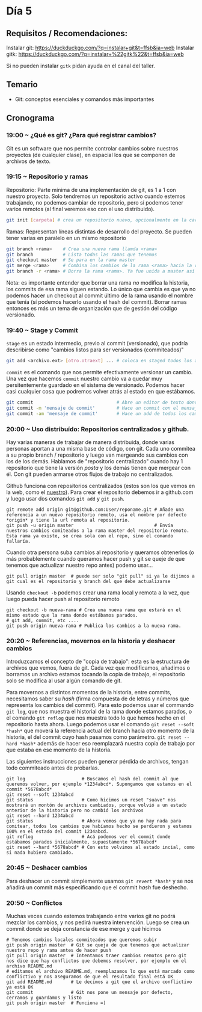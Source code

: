 # Día 5

## Requisitos / Recomendaciones:

Instalar git: https://duckduckgo.com/?q=instalar+git&t=ffsb&ia=web
Instalar gitk: https://duckduckgo.com/?q=instalar+%22gitk%22&t=ffsb&ia=web

Si no pueden instalar `gitk` pidan ayuda en el canal del taller.

## Temario

* Git: conceptos esenciales y comandos más importantes

## Cronograma

### 19:00 ~ ¿Qué es git? ¿Para qué registrar cambios?

Git es un software que nos permite controlar cambios sobre nuestros proyectos (de cualquier clase), en espacial los que se componen de archivos de texto.

### 19:15 ~ Repositorio y ramas

Repositorio: Parte mínima de una implementación de git, es 1 a 1 con nuestro proyecto. Solo tendremos un repositorio activo cuando estemos trabajando, no podemos cambiar de repositorio, pero sí podemos tener varios remotos (al final veremos eso con el uso distribuido).

```bash
git init [carpeta] # crea un repositorio nuevo, opcionalmente en la carpeta pasada como parámetro, sino en la que estamos paradas.
```

Ramas: Representan líneas distintas de desarrollo del proyecto. Se pueden tener varias en paralelo en un mismo repositorio

```bash
git branch <rama>    # Crea una nueva rama llamda <rama>
git branch           # Lista todas las ramas que tenemos
git checkout master  # Se para en la rama master
git merge <rama>     # Combina los cambios de la rama <rama> hacia la rama actual, solo modifica a esta rama.
git branch -r <rama> # Borra la rama <rama>. Ya fue unida a master así que no hace falta tenerla activa
```

Nota: es importante entender que borrar una rama *no* modifica la historia, los commits de esa rama siguen estando. Lo único que cambia es que ya no podemos hacer un checkout al commit último de la rama usando el nombre que tenía (sí podemos hacerlo usando el hash  del commit). Borrar ramas entonces es más un tema de organización que de gestión del código versionado.

### 19:40 ~ Stage y Commit

`stage` es un estado intermedio, previo al commit (versionado), que podría describirse como "cambios listos para ser versionados (commiteados)"

```bash
git add <archivo.ext> [otro.otraext] ... # coloca en staged todos los archivos que pasamos como parámetro
```

`commit` es el comando que nos permite efectivamente versionar un cambio. Una vez que hacemos `commit` nuestro cambio va a quedar muy persitentemente guardado en el sistema de versionado. Podemos hacer casi cualquier cosa que podremos volver atrás al estado en que estábamos.

```bash
git commit                               # Abre un editor de texto donde pondremos el mensaje de commit y visualizaremos los cambios que estaban en staged, ellos serán los que se guarden.
git commit -m 'mensaje de commit'        # Hace un commit con el mensaje que le pasamos entre comillas
git commit -am 'mensaje de commit'       # Hace un add de todos los cambios actuales y comitea con el mensaje. La versión simple y por eso también la más 'sucia' de usar, ya que es muy fácil versionar cambios que no nos interesaban
```

### 20:00 ~ Uso distribuído: Repositorios centralizados y github.

Hay varias maneras de trabajar de manera distribuida, donde varias personas aportan a una misma base de código, con git. Cada uno commitea a su propio branch / repositorio y luego van mergeando sus cambios con los de los demás. Hablamos de "repositorio centralizado" cuando hay 1 repositorio que tiene la versión *posta* y los demás tienen que mergear con él. Con git pueden armarse otros flujos de trabajo no centralizados.

Github funciona con repositorios centralizados (estos son los que vemos en la web, como el [nuestro](https://github.com/rlyehlab/taller-web)). Para crear el repositorio debemos ir a github.com y luego usar dos comandos `git add` y `git push`.

```
git remote add origin git@github.com:User/reponame.git # Añade una referencia a un nuevo repositorio remoto, usa el nombre por defecto *origin* y tiene la url remota al repositorio.
git push -u origin master                              # Envía nuestros cambios comiteados a la rama master del repositorio remoto. Esta rama ya existe, se crea sola con el repo, sino el comando fallaría.
```

Cuando otra persona suba cambios al repositorio y queramos obtenerlos (o más probablemente cuando queramos hacer push y git se queje de que tenemos que actualizar nuestro repo antes) podemo usar...

```
git pull origin master  # puede ser solo "git pull" si ya le dijimos a git cual es el repositorio y branch del que debe actualizarse
```

Usando `checkout -b` podemos crear una rama local y remota a la vez, que luego pueda hacer push al repositorio remoto

```
git checkout -b nueva-rama # Crea una nueva rama que estará en el mismo estado que la rama donde estábamos parados.
# git add, commit, etc ....
git push origin nueva-rama # Publica los cambios a la nueva rama.
```

### 20:20 ~ Referencias, movernos en la historia y deshacer cambios

Introduzcamos el concepto de "copia de trabajo": esta es la estructura de archivos que vemos, fuera de git. Cada vez que modificamos, añadimos o borramos un archivo estamos tocando la copia de trabajo, el repositorio solo se modifica al usar algún comando de git.

Para movernos a distintos momentos de la historia, entre commits, necesitamos saber su *hash* (firma compuesta de de letras y números que representa los cambios del commit). Para esto podemos usar el commando `git log`, que nos muestra el historial de la rama donde estamos parados, o el comando `git reflog` que nos muestra todo lo que hemos hecho en el repositorio hasta ahora. Luego podemos usar el comando `git reset --soft *hash*` que moverá la referencia actual del branch hacia otro momento de la historia, el del commit cuyo hash pasamos como parámetro. `git reset --hard *hash*` además de hacer eso reemplazará nuestra copia de trabajo por que estaba en ese momento de la historia.

<aside class="warning">
Las siguientes instrucciones pueden generar pérdida de archivos, tengan todo commiteado antes de probarlas.
</aside>

```
git log                     # Buscamos el hash del commit al que queremos volver, por ejemplo *1234abcd*. Supongamos que estamos en el commit *5678abcd*
git reset --soft 1234abcd
git status				    # Como hicimos un reset "suave" nos mostrará un montón de archivos cambiados, porque volvió a un estado anterior de la historia pero no cambió los archivos
git reset --hard 1234abcd 
git status				    # Ahora vemos que ya no hay nada para comitear, todos los cambios que habíamos hecho se perdieron y estamos 100% en el estado del commit 1234abcd.
git reflog                  # Acá podemos ver el commit donde estábamos parados inicialmente, supuestamente *5678abcd*
git reset --hard *5678abcd* # Con esto volvimos al estado incial, como si nada hubiera cambiado.
```


### 20:45 ~ Deshacer cambios

Para deshacer un commit simplemente usamos `git revert *hash*` y se nos añadirá un commit más especificando que el commit *hash* fue deshecho.

### 20:50 ~ Conflictos

Muchas veces cuando estemos trabajando entre varios git no podrá mezclar los cambios, y nos pedirá nuestra intervención. Luego se crea un commit donde se deja constancia de ese merge y qué hicimos

```
# Tenemos cambios locales commiteados que queremos subir
git push origin master  # Git se queja de que tenemos que actualizar nuestro repo y rama antes de hacer push
git pull origin master  # Intentamos traer cambios remotos pero git nos dice que hay conflictos que debemos resolver, por ejemplo en el archivo README.md
# editamos el archivo README.md, reemplazamos lo que está marcado como conflictivo y nos aseguramos de que el resultado final está OK
git add README.md       # Le decimos a git que el archivo conflictivo ya está OK
git commit 				# Git nos pone un mensaje por defecto, cerramos y guardamos y listo
git push origin master  # Funciona =)
```
